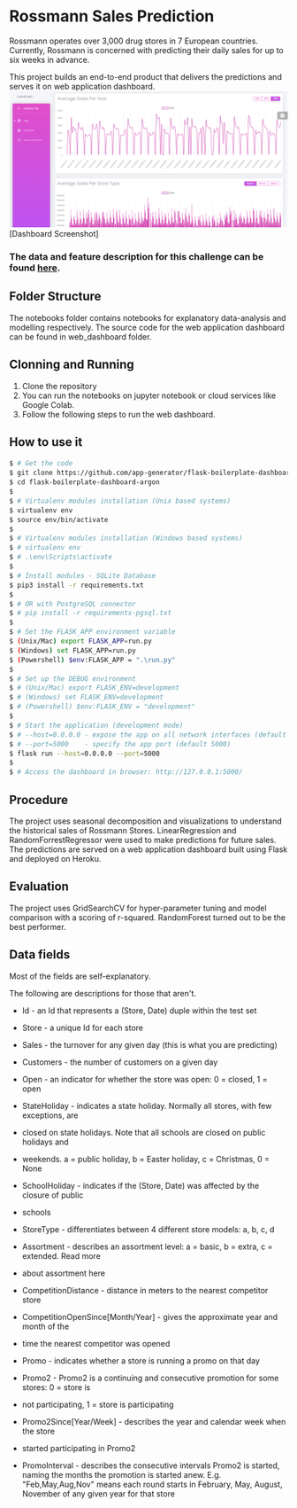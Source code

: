 # Rossmann Sales Prediction

Rossmann operates over 3,000 drug stores in 7 European countries. Currently, Rossmann is concerned with predicting their daily sales for up to six weeks in advance.

This project builds an end-to-end product that delivers the predictions and serves it on web application dashboard. 
![GitHub Logo](https://raw.githubusercontent.com/nahomneg/rossmann-sales-prediction/master/dashboard.PNG)
[Dashboard Screenshot]
### The data and feature description for this challenge can be found [here](https://pages.github.com/).

## Folder Structure
The notebooks folder contains notebooks for explanatory data-analysis and modelling respectively. The source code for the web application dashboard can be found in web_dashboard folder.

## Clonning and Running
1. Clone the repository
2. You can run the notebooks on jupyter notebook or cloud services like Google Colab.
3. Follow the following steps to run the web dashboard.

## How to use it

```bash
$ # Get the code
$ git clone https://github.com/app-generator/flask-boilerplate-dashboard-argon.git
$ cd flask-boilerplate-dashboard-argon
$
$ # Virtualenv modules installation (Unix based systems)
$ virtualenv env
$ source env/bin/activate
$
$ # Virtualenv modules installation (Windows based systems)
$ # virtualenv env
$ # .\env\Scripts\activate
$
$ # Install modules - SQLite Database
$ pip3 install -r requirements.txt
$
$ # OR with PostgreSQL connector
$ # pip install -r requirements-pgsql.txt
$
$ # Set the FLASK_APP environment variable
$ (Unix/Mac) export FLASK_APP=run.py
$ (Windows) set FLASK_APP=run.py
$ (Powershell) $env:FLASK_APP = ".\run.py"
$
$ # Set up the DEBUG environment
$ # (Unix/Mac) export FLASK_ENV=development
$ # (Windows) set FLASK_ENV=development
$ # (Powershell) $env:FLASK_ENV = "development"
$
$ # Start the application (development mode)
$ # --host=0.0.0.0 - expose the app on all network interfaces (default 127.0.0.1)
$ # --port=5000    - specify the app port (default 5000)  
$ flask run --host=0.0.0.0 --port=5000
$
$ # Access the dashboard in browser: http://127.0.0.1:5000/
```
## Procedure
The project uses seasonal decomposition and visualizations to understand the historical sales of Rossmann Stores. LinearRegression and RandomForrestRegressor were used to make predictions for future sales. The predictions are served on a web application dashboard built using Flask and deployed on Heroku.

## Evaluation
The project uses GridSearchCV for hyper-parameter tuning and model comparison with a scoring of r-squared. RandomForest turned out to be the best performer.  

## Data fields
Most of the fields are self-explanatory.

The following are descriptions for those that
aren't.

- Id - an Id that represents a (Store, Date) duple within the test set

- Store - a unique Id for each store

- Sales - the turnover for any given day (this is what you are predicting)
- Customers - the number of customers on a given day
- Open - an indicator for whether the store was open: 0 = closed, 1 = open
- StateHoliday - indicates a state holiday. Normally all stores, with few exceptions, are
- closed on state holidays. Note that all schools are closed on public holidays and
- weekends. a = public holiday, b = Easter holiday, c = Christmas, 0 = None
- SchoolHoliday - indicates if the (Store, Date) was affected by the closure of public
- schools
- StoreType - differentiates between 4 different store models: a, b, c, d
- Assortment - describes an assortment level: a = basic, b = extra, c = extended. Read more
- about assortment here
- CompetitionDistance - distance in meters to the nearest competitor store
- CompetitionOpenSince[Month/Year] - gives the approximate year and month of the
- time the nearest competitor was opened
- Promo - indicates whether a store is running a promo on that day
- Promo2 - Promo2 is a continuing and consecutive promotion for some stores: 0 = store is
- not participating, 1 = store is participating
- Promo2Since[Year/Week] - describes the year and calendar week when the store
- started participating in Promo2
- PromoInterval - describes the consecutive intervals Promo2 is started, naming the
months the promotion is started anew. E.g. "Feb,May,Aug,Nov" means each round starts
in February, May, August, November of any given year for that store
